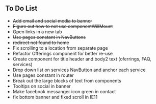 ## To Do List

* ~~Add email and social media to banner~~
* ~~Figure out how to not use componentWillMount~~
* ~~Open links in a new tab~~
* ~~Use pages constant in NavButtons~~
* ~~redirect not found to home~~
* Fix scrolling to a location from separate page
* Refactor Offerings component for better re-use
* Create component for title header and body2 text (oferrings, FAQ, services)
* Drop down list on services NavButton and anchor each service
* Use pages constant in router
* Break out the large blocks of text from components
* Tooltips on social in banner
* Make facebook messanger icon green in contact
* fix bottom banner and fixed scroll in IE11